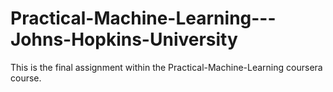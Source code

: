 # Practical-Machine-Learning---Johns-Hopkins-University
This is the final assignment within the Practical-Machine-Learning coursera course.
